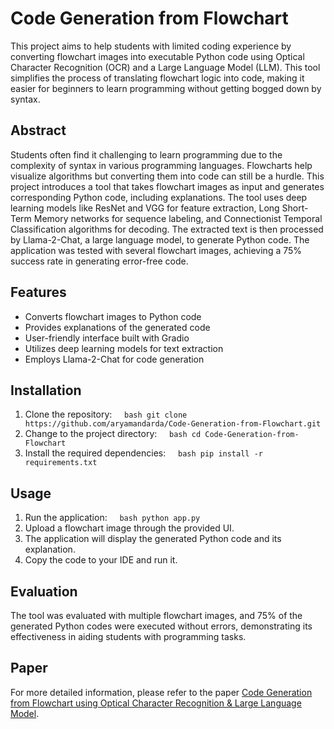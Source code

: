 # Code Generation from Flowchart

This project aims to help students with limited coding experience by converting flowchart images into executable Python code using Optical Character Recognition (OCR) and a Large Language Model (LLM). This tool simplifies the process of translating flowchart logic into code, making it easier for beginners to learn programming without getting bogged down by syntax.

## Abstract

Students often find it challenging to learn programming due to the complexity of syntax in various programming languages. Flowcharts help visualize algorithms but converting them into code can still be a hurdle. This project introduces a tool that takes flowchart images as input and generates corresponding Python code, including explanations. The tool uses deep learning models like ResNet and VGG for feature extraction, Long Short-Term Memory networks for sequence labeling, and Connectionist Temporal Classification algorithms for decoding. The extracted text is then processed by Llama-2-Chat, a large language model, to generate Python code. The application was tested with several flowchart images, achieving a 75% success rate in generating error-free code.

## Features

- Converts flowchart images to Python code
- Provides explanations of the generated code
- User-friendly interface built with Gradio
- Utilizes deep learning models for text extraction
- Employs Llama-2-Chat for code generation

## Installation

1. Clone the repository:
    ```bash git clone https://github.com/aryamandarda/Code-Generation-from-Flowchart.git```
3. Change to the project directory:
    ```bash cd Code-Generation-from-Flowchart```
4. Install the required dependencies:
    ```bash pip install -r requirements.txt```
   
## Usage

1. Run the application:
    ```bash python app.py```
2. Upload a flowchart image through the provided UI.
3. The application will display the generated Python code and its explanation.
4. Copy the code to your IDE and run it.

## Evaluation

The tool was evaluated with multiple flowchart images, and 75% of the generated Python codes were executed without errors, demonstrating its effectiveness in aiding students with programming tasks.

## Paper

For more detailed information, please refer to the paper [Code Generation from Flowchart using Optical Character Recognition & Large Language Model](https://www.techrxiv.org/users/766999/articles/853241-code-generation-from-flowchart-using-optical-character-recognition-large-language-model).
